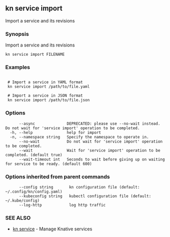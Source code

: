 ## kn service import

Import a service and its revisions

### Synopsis

Import a service and its revisions

```
kn service import FILENAME
```

### Examples

```

 # Import a service in YAML format
 kn service import /path/to/file.yaml

 # Import a service in JSON format
 kn service import /path/to/file.json
```

### Options

```
      --async              DEPRECATED: please use --no-wait instead. Do not wait for 'service import' operation to be completed.
  -h, --help               help for import
  -n, --namespace string   Specify the namespace to operate in.
      --no-wait            Do not wait for 'service import' operation to be completed.
      --wait               Wait for 'service import' operation to be completed. (default true)
      --wait-timeout int   Seconds to wait before giving up on waiting for service to be ready. (default 600)
```

### Options inherited from parent commands

```
      --config string       kn configuration file (default: ~/.config/kn/config.yaml)
      --kubeconfig string   kubectl configuration file (default: ~/.kube/config)
      --log-http            log http traffic
```

### SEE ALSO

* [kn service](kn_service.md)	 - Manage Knative services

